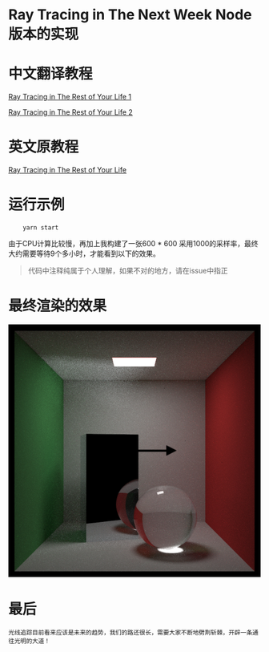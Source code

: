 # Ray Tracing in The Next Week Node版本的实现

# 中文翻译教程
[Ray Tracing in The Rest of Your Life 1](https://zhuanlan.zhihu.com/p/371231759)

[Ray Tracing in The Rest of Your Life 2](https://zhuanlan.zhihu.com/p/371251550)


# 英文原教程

[Ray Tracing in The Rest of Your Life](https://raytracing.github.io/books/RayTracingTheRestOfYourLife.html)


# 运行示例

```shell
    yarn start
```
由于CPU计算比较慢，再加上我构建了一张600 * 600 采用1000的采样率，最终大约需要等待9个多小时，才能看到以下的效果。

> 代码中注释纯属于个人理解，如果不对的地方，请在issue中指正




# 最终渲染的效果

![](./ppm/1669422204263.jpg)



# 最后

    光线追踪目前看来应该是未来的趋势，我们的路还很长，需要大家不断地劈荆斩棘，开辟一条通往光明的大道！




